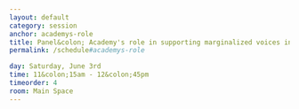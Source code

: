 ```yaml
---
layout: default
category: session
anchor: academys-role
title: Panel&colon; Academy's role in supporting marginalized voices in games culture
permalink: /schedule#academys-role

day: Saturday, June 3rd
time: 11&colon;15am - 12&colon;45pm
timeorder: 4
room: Main Space
---
```

